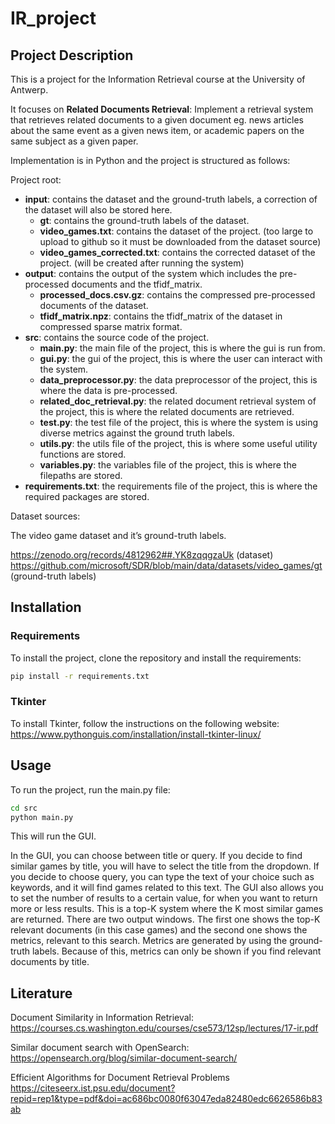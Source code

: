 # IR_project

## Project Description

This is a project for the Information Retrieval course at the University of Antwerp. 

It focuses on **Related Documents Retrieval**: Implement a retrieval system that retrieves related documents to a given document 
eg. news articles about the same event as a given news item, or academic papers on the same subject as a given paper. 

Implementation is in Python and the project is structured as follows:

Project root:
- **input**: contains the dataset and the ground-truth labels, a correction of the dataset will also be stored here.
  - **gt**: contains the ground-truth labels of the dataset.
  - **video_games.txt**: contains the dataset of the project. (too large to upload to github so it must be downloaded from the dataset source)
  - **video_games_corrected.txt**: contains the corrected dataset of the project. (will be created after running the system)
- **output**: contains the output of the system which includes the pre-processed documents and the tfidf_matrix.
  - **processed_docs.csv.gz**: contains the compressed pre-processed documents of the dataset.
  - **tfidf_matrix.npz**: contains the tfidf_matrix of the dataset in compressed sparse matrix format.
- **src**: contains the source code of the project.
  - **main.py**: the main file of the project, this is where the gui is run from.
  - **gui.py**: the gui of the project, this is where the user can interact with the system.
  - **data_preprocessor.py**: the data preprocessor of the project, this is where the data is pre-processed.
  - **related_doc_retrieval.py**: the related document retrieval system of the project, this is where the related documents are retrieved.
  - **test.py**: the test file of the project, this is where the system is using diverse metrics against the ground truth labels.
  - **utils.py**: the utils file of the project, this is where some useful utility functions are stored.
  - **variables.py**: the variables file of the project, this is where the filepaths are stored.
- **requirements.txt**: the requirements file of the project, this is where the required packages are stored.

Dataset sources:

The video game dataset and it’s ground-truth labels.

https://zenodo.org/records/4812962##.YK8zqqgzaUk (dataset)
https://github.com/microsoft/SDR/blob/main/data/datasets/video_games/gt (ground-truth labels)

## Installation
### Requirements
To install the project, clone the repository and install the requirements:

```bash
pip install -r requirements.txt
```
### Tkinter
To install Tkinter, follow the instructions on the following website:
https://www.pythonguis.com/installation/install-tkinter-linux/



## Usage

To run the project, run the main.py file:

```bash
cd src
python main.py
```

This will run the GUI.

In the GUI, you can choose between title or query. 
If you decide to find similar games by title, 
you will have to select the title from the dropdown. 
If you decide to choose query, you can type the text of 
your choice such as keywords, and it will find games related to this text. 
The GUI also allows you to set the number of results to a certain value, 
for when you want to return more or less results. This is a top-K system 
where the K most similar games are returned. There are two output windows. 
The first one shows the top-K relevant documents (in this case games) and 
the second one shows the metrics, relevant to this search. 
Metrics are generated by using the ground-truth labels. 
Because of this, metrics can only be shown if you find relevant documents by title.

## Literature

Document Similarity in Information Retrieval:
https://courses.cs.washington.edu/courses/cse573/12sp/lectures/17-ir.pdf
		
Similar document search with OpenSearch:
https://opensearch.org/blog/similar-document-search/ 

Efficient Algorithms for Document Retrieval Problems 
https://citeseerx.ist.psu.edu/document?repid=rep1&type=pdf&doi=ac686bc0080f63047eda82480edc6626586b83ab 
